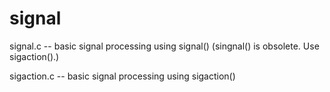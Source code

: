 # signal

signal.c -- basic signal processing using signal() (singnal() is obsolete. Use sigaction().)

sigaction.c -- basic signal processing using sigaction()
